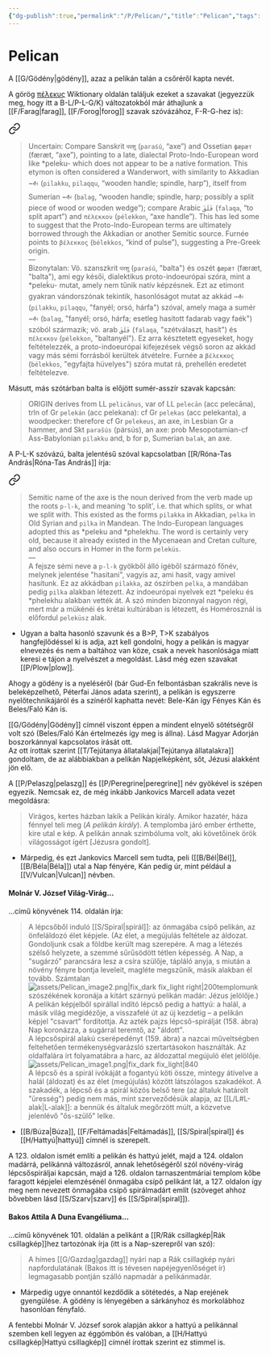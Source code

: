 ```yaml
---
{"dg-publish":true,"permalink":"/P/Pelican/","title":"Pelican","tags":["Englishtexttranslated","containstransclusions"],"created":"2025-07-29T22:53","updated":"2025-09-24T13:55"}
---
```



# Pelican

A [[G/Gödény\|gödény]], azaz a pelikán talán a csőréről kapta nevét.  

A görög [πέλεκυς](https://en.wiktionary.org/wiki/%CF%80%CE%AD%CE%BB%CE%B5%CE%BA%CF%85%CF%82) Wiktionary oldalán találjuk ezeket a szavakat (jegyezzük meg, hogy itt a B-L/P-L-G/K) változatokból már áthajlunk a [[F/Farag\|farag]], [[F/Forog\|forog]] szavak szóvázához, F-R-G-hez is):  

<div class="transclusion internal-embed is-loaded"><a class="markdown-embed-link" href="/P/Plow/#p1ihry" aria-label="Open link"><svg xmlns="http://www.w3.org/2000/svg" width="24" height="24" viewBox="0 0 24 24" fill="none" stroke="currentColor" stroke-width="2" stroke-linecap="round" stroke-linejoin="round" class="svg-icon lucide-link"><path d="M10 13a5 5 0 0 0 7.54.54l3-3a5 5 0 0 0-7.07-7.07l-1.72 1.71"></path><path d="M14 11a5 5 0 0 0-7.54-.54l-3 3a5 5 0 0 0 7.07 7.07l1.71-1.71"></path></svg></a><div class="markdown-embed">



> Uncertain: Compare Sanskrit `परशु` (`paraśú`, “axe”) and Ossetian `фӕрӕт` (færæt, “axe”), pointing to a late, dialectal Proto-Indo-European word like \*peleḱu- which does not appear to be a native formation. This etymon is often considered a Wanderwort, with similarity to Akkadian `𒁄` (`pilakku`, `pilaqqu`, “wooden handle; spindle, harp”), itself from Sumerian `𒁄` (`balag`, “wooden handle; spindle, harp; possibly a split piece of wood or wooden wedge”); compare Arabic `فَلَقَ` (`falaqa`, “to split apart”) and `πέλεκκον` (`pélekkon`, “axe handle”). This has led some to suggest that the Proto-Indo-European terms are ultimately borrowed through the Akkadian or another Semitic source. Furnée points to `βέλεκκος` (`bélekkos`, “kind of pulse”), suggesting a Pre-Greek origin.  
> —  
> Bizonytalan: Vö. szanszkrit `परशु` (`paraśú`, "balta") és oszét `фӕрӕт` (færæt, "balta"), ami egy késői, dialektikus proto-indoeurópai szóra, mint a \*peleḱu- mutat, amely nem tűnik natív képzésnek. Ezt az etimont gyakran vándorszónak tekintik, hasonlóságot mutat az akkád `𒁄` (`pilakku`, `pilaqqu`, "fanyél; orsó, hárfa") szóval, amely maga a sumér `𒁄` (`balag`, "fanyél; orsó, hárfa; esetleg hasított fadarab vagy faék") szóból származik; vö. arab `فَلَقَ` (`falaqa`, "szétválaszt, hasít") és `πέλεκκον` (`pélekkon`, "baltanyél"). Ez arra késztetett egyeseket, hogy feltételezzék, a proto-indoeurópai kifejezések végső soron az akkád vagy más sémi forrásból kerültek átvételre. Furnée a `βέλεκκος` (`bélekkos`, "egyfajta hüvelyes") szóra mutat rá, prehellén eredetet feltételezve. 

</div></div>


Másutt, más szótárban balta is előjött sumér-asszír szavak kapcsán:  
> ORIGIN derives from LL `pelicānus`, var of LL `pelecān` (acc pelecāna), trln of Gr `pelekán` (acc pelekana): cf Gr `pelekas` (acc pelekanta), a woodpecker: therefore cf Gr `pelekeus`, an axe, in Lesbian Gr a hammer, and Skt `parašús` (pársús), an axe: prob Mesopotamian-cf Ass-Babylonian `pilakku` and, b for p, Sumerian `balak`, an axe.  

A P-L-K szóvázú, balta jelentésű szóval kapcsolatban [[R/Róna-Tas András\|Róna-Tas András]] írja:  

<div class="transclusion internal-embed is-loaded"><a class="markdown-embed-link" href="/P/Plow/#uyu70v" aria-label="Open link"><svg xmlns="http://www.w3.org/2000/svg" width="24" height="24" viewBox="0 0 24 24" fill="none" stroke="currentColor" stroke-width="2" stroke-linecap="round" stroke-linejoin="round" class="svg-icon lucide-link"><path d="M10 13a5 5 0 0 0 7.54.54l3-3a5 5 0 0 0-7.07-7.07l-1.72 1.71"></path><path d="M14 11a5 5 0 0 0-7.54-.54l-3 3a5 5 0 0 0 7.07 7.07l1.71-1.71"></path></svg></a><div class="markdown-embed">



> Semitic name of the axe is the noun derived from the verb made up the roots `p-l-k`, and meaning 'to split', i.e. that which splits, or what we split with. This existed as the forms `pilakka` in Akkadian, `pelka` in Old Syrian and `pilka` in Mandean. The Indo-European languages adopted this as \*peleku and \*phelekhu. The word is certainly very old, because it already existed in the Mycenaean and Cretan culture, and also occurs in Homer in the form `peleküs`.  
> —  
> A fejsze sémi neve a `p-l-k` gyökből álló igéből származó főnév, melynek jelentése "hasítani", vagyis az, ami hasít, vagy amivel hasítunk. Ez az akkádban `pilakka`, az ószírben `pelka`, a mandában pedig `pilka` alakban létezett. Az indoeurópai nyelvek ezt \*peleku és \*phelekhu alakban vették át. A szó minden bizonnyal nagyon régi, mert már a mükénéi és krétai kultúrában is létezett, és Homérosznál is előfordul `peleküsz` alak. 

</div></div>

- Ugyan a balta hasonló szavunk és a B>P, T>K szabályos hangfejlődéssel ki is adja, azt kell gondolni, hogy a pelikán is magyar elnevezés és nem a baltához van köze, csak a nevek hasonlósága miatt keresi e tájon a nyelvészet a megoldást. Lásd még ezen szavakat [[P/Plow\|plow]].

Ahogy a gödény is a nyeléséről (bár Gud-En felbontásban szakrális neve is beleképzelhető, Péterfai János adata szerint), a pelikán is egyszerre nyelőtechnikájáról és a színéről kaphatta nevét: Bele-Kán így Fényes Kán és Beles/Faló Kán is.  

[[G/Gödény\|Gödény]] címnél viszont éppen a mindent elnyelő sötétségről volt szó (Beles/Faló Kán értelmezés így meg is állna). Lásd Magyar Adorján boszorkánnyal kapcsolatos írását ott.  
Az ott írottak szerint [[T/Tejútanya állatalakjai\|Tejútanya állatalakra]] gondoltam, de az alábbiakban a pelikán Napjelképként, sőt, Jézusi alakként jön elő.  

A [[P/Pelaszg\|pelaszg]] és [[P/Peregrine\|peregrine]] név gyökével is szépen egyezik. Nemcsak ez, de még inkább Jankovics Marcell adata vezet megoldásra:  
> Virágos, kertes házban lakik a Pelikán király. Amikor hazatér, háza fénnyel teli meg (*A pelikán király*). A templomba járó ember érthette, kire utal e kép. A pelikán annak szimbóluma volt, aki követőinek örök világosságot ígért \[Jézusra gondolt\].  
- Márpedig, és ezt Jankovics Marcell sem tudta, peli ([[B/Bél\|Bél]], [[B/Béla\|Béla]]) utal a Nap fényére, Kán pedig úr, mint például a [[V/Vulcan\|Vulcan]] névben.

#### Molnár V. József Világ-Virág...

...című könyvének 114. oldalán írja:  
> A lépcsőből induló [[S/Spiral\|spirál]]: az önmagába csípő pelikán, az önfeláldozó élet képjele. (Az élet, a megújulás feltétele az áldozat. Gondoljunk csak a földbe került mag szerepére. A mag a létezés szélső helyzete, a szemmé sűrűsödött tétlen képesség. A Nap, a "sugárzó" parancsára lesz a csíra szülője, tápláló anyja, s miután a növény fényre bontja leveleit, magléte megszűnik, másik alakban él tovább. Számtalan ![assets/Pelican_image2.png|fix_dark fix_light right|200](/img/user/P/assets/Pelican_image2.png)templomunk szószékének koronája a kitárt szárnyú pelikán madár: Jézus jelölője.) A pelikán képjelből spirállal indító lépcső pedig a hattyú: a halál, a másik világ megidézője, a visszafelé út az új kezdetig – a pelikán képjel "csavart" fordítottja. Az azték pajzs lépcső-spirálját (158. ábra) Nap koronázza, a sugárral teremtő, az "áldott".  
> A lépcsőspirál alakú cserépedényt (159. ábra) a nazcai műveltségben feltehetően termékenységvarázsló szertartásokon használták. Az oldalfalára írt folyamatábra a harc, az áldozattal megújuló élet jelölője.  
> ![assets/Pelican_image1.png|fix_dark fix_light|840](/img/user/P/assets/Pelican_image1.png)  
> A lépcső és a spirál ivókáját a fogantyú köti össze, mintegy átívelve a halál (áldozat) és az élet (megújulás) között látszólagos szakadékot. A szakadék, a lépcső és a spirál közös belső tere (az általuk határolt "üresség") pedig nem más, mint szerveződésük alapja, az [[L/L#L-alak\|L-alak]]: a bennük és általuk megőrzött múlt, a közvetve jelenlévő "ős-szülő" lelke.  
- [[B/Búza\|Búza]], [[F/Feltámadás\|Feltámadás]], [[S/Spiral\|spiral]] és [[H/Hattyú\|hattyú]] címnél is szerepelt.

A 123. oldalon ismét említi a pelikán és hattyú jelét, majd a 124. oldalon madárrá, pelikánná változásról, annak lehetőségéről szól növény-virág lépcsőspiráljai kapcsán, majd a 126. oldalon tarnaszentmáriai templom kőbe faragott képjelei elemzésénél önmagába csípő pelikánt lát, a 127. oldalon így meg nem nevezett önmagába csípő spirálmadárt említ (szöveget ahhoz bővebben lásd [[S/Szarv\|szarv]] és [[S/Spiral\|spiral]]).  

#### Bakos Attila A Duna Evangéliuma...

...című könyvének 101. oldalán a pelikánt a [[R/Rák csillagkép\|Rák csillagkép]]hez tartozónak írja (itt is a Nap-szerepről van szó):  
> A hímes [[G/Gazdag\|gazdag]] nyári nap a Rák csillagkép nyári napfordulatának (Bakos itt is tévesen napéjegyenlőséget ír) legmagasabb pontján szálló napmadár a pelikánmadár.  
- Márpedig ugye onnantól kezdődik a sötétedés, a Nap erejének gyengülése. A gödény is lényegében a sárkányhoz és morkolábhoz hasonlóan fényfaló.

A fentebbi Molnár V. József sorok alapján akkor a hattyú a pelikánnal szemben kell legyen az éggömbön és valóban, a [[H/Hattyú csillagkép\|Hattyú csillagkép]] címnél írottak szerint ez stimmel is.  